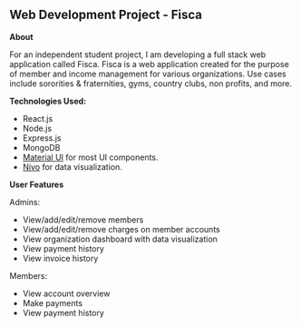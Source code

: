 ## Web Development Project - Fisca

**About**

For an independent student project, I am developing a full stack web application called Fisca. Fisca is a web application created for the purpose of member and income management for various organizations. Use cases include sororities & fraternities, gyms, country clubs, non profits, and more.

**Technologies Used:**

- React.js
- Node.js
- Express.js
- MongoDB
- [Material UI](https://mui.com/) for most UI components.
- [Nivo](https://nivo.rocks/) for data visualization.

**User Features**

Admins:
- View/add/edit/remove members
- View/add/edit/remove charges on member accounts
- View organization dashboard with data visualization
- View payment history
- View invoice history

Members:
- View account overview
- Make payments
- View payment history
